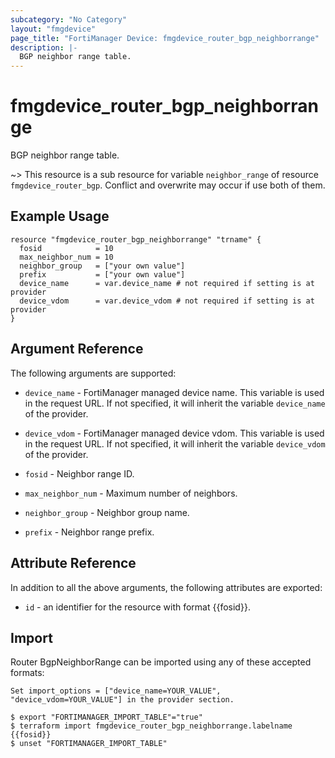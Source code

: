 ```yaml
---
subcategory: "No Category"
layout: "fmgdevice"
page_title: "FortiManager Device: fmgdevice_router_bgp_neighborrange"
description: |-
  BGP neighbor range table.
---
```


# fmgdevice_router_bgp_neighborrange
BGP neighbor range table.

~> This resource is a sub resource for variable `neighbor_range` of resource `fmgdevice_router_bgp`. Conflict and overwrite may occur if use both of them.



## Example Usage

```hcl
resource "fmgdevice_router_bgp_neighborrange" "trname" {
  fosid            = 10
  max_neighbor_num = 10
  neighbor_group   = ["your own value"]
  prefix           = ["your own value"]
  device_name      = var.device_name # not required if setting is at provider
  device_vdom      = var.device_vdom # not required if setting is at provider
}
```

## Argument Reference


The following arguments are supported:

* `device_name` - FortiManager managed device name. This variable is used in the request URL. If not specified, it will inherit the variable `device_name` of the provider.
* `device_vdom` - FortiManager managed device vdom. This variable is used in the request URL. If not specified, it will inherit the variable `device_vdom` of the provider.

* `fosid` - Neighbor range ID.
* `max_neighbor_num` - Maximum number of neighbors.
* `neighbor_group` - Neighbor group name.
* `prefix` - Neighbor range prefix.


## Attribute Reference

In addition to all the above arguments, the following attributes are exported:
* `id` - an identifier for the resource with format {{fosid}}.

## Import

Router BgpNeighborRange can be imported using any of these accepted formats:
```
Set import_options = ["device_name=YOUR_VALUE", "device_vdom=YOUR_VALUE"] in the provider section.

$ export "FORTIMANAGER_IMPORT_TABLE"="true"
$ terraform import fmgdevice_router_bgp_neighborrange.labelname {{fosid}}
$ unset "FORTIMANAGER_IMPORT_TABLE"
```


